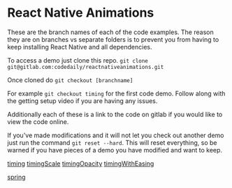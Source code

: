 # React Native Animations

These are the branch names of each of the code examples. The reason they are on branches vs separate folders is to prevent you from having to keep installing React Native and all dependencies.

To access a demo just clone this repo. `git clone git@gitlab.com:codedaily/reactnativeanimations.git`

Once cloned do `git checkout [branchname]`

For example `git checkout timing` for the first code demo. Follow along with the getting setup video if you are having any issues.

Additionally each of these is a link to the code on gitlab if you would like to view the code online.

If you've made modifications and it will not let you check out another demo just run the command
`git reset --hard`. This will reset everything, so be warned if you have pieces of a demo you have modified and want to keep.

[timing](https://gitlab.com/codedaily/reactnativeanimations/tree/timing)
[timingScale](https://gitlab.com/codedaily/reactnativeanimations/tree/timingScale)
[timingOpacity](https://gitlab.com/codedaily/reactnativeanimations/tree/timingOpacity)
[timingWithEasing](https://gitlab.com/codedaily/reactnativeanimations/tree/timingWithEasing)

[spring](https://gitlab.com/codedaily/reactnativeanimations/tree/spring)
